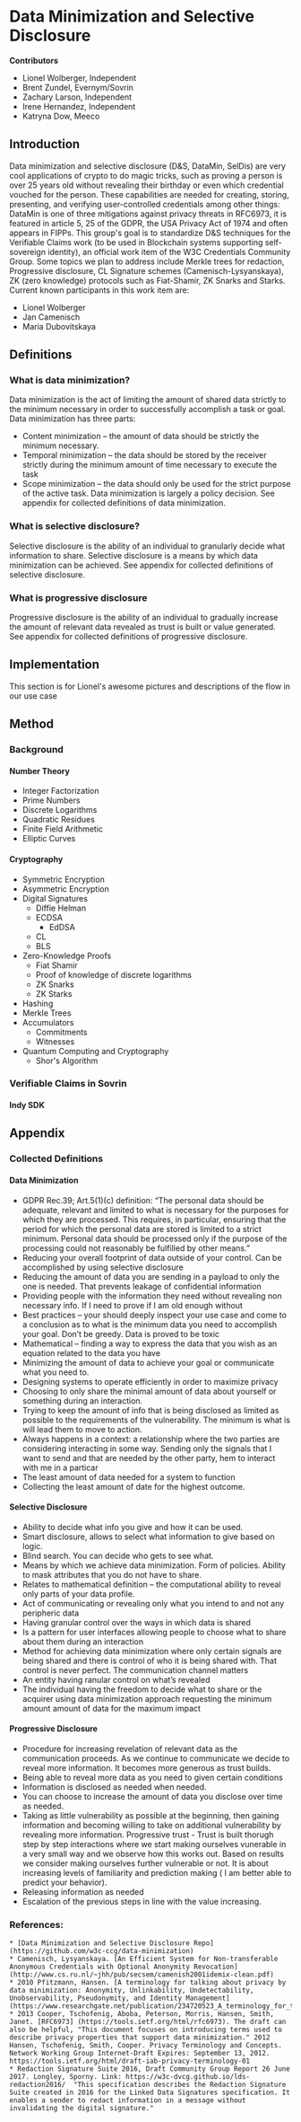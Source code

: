 # Data Minimization and Selective Disclosure

**Contributors**
* Lionel Wolberger, Independent
* Brent Zundel, Evernym/Sovrin
* Zachary Larson, Independent
* Irene Hernandez, Independent 
* Katryna Dow, Meeco

## Introduction
Data minimization and selective disclosure (D&S, DataMin, SelDis) are very cool applications of crypto to do magic tricks, such as proving a person is over 25 years old without revealing their birthday or even which credential vouched for the person.
These capabilities are needed for creating, storing, presenting, and verifying user-controlled credentials among other things: DataMin is one of three mitigations against privacy threats in RFC6973, it is featured in article 5, 25 of the GDPR, the USA Privacy Act of 1974 and often appears in FIPPs. This group's goal is to standardize D&S techniques for the Verifiable Claims work (to be used in Blockchain systems supporting self-sovereign identity), an official work item of the W3C Credentials Community Group. Some topics we plan to address include Merkle trees for redaction, Progressive disclosure, CL Signature schemes (Camenisch-Lysyanskaya), ZK (zero knowledge) protocols such as Fiat-Shamir, ZK Snarks and Starks.
Current known participants in this work item are:
* Lionel Wolberger
* Jan Camenisch
* Maria Dubovitskaya

## Definitions
### What is data minimization?
Data minimization is the act of limiting the amount of shared data strictly to the minimum necessary in order to successfully accomplish a task or goal.   
Data minimization has three parts:
* Content minimization – the amount of data should be strictly the minimum necessary.
* Temporal minimization – the data should be stored by the receiver strictly during the minimum amount of time necessary to execute the task
* Scope minimization – the data should only be used for the strict purpose of the active task. 
Data minimization is largely a policy decision.
See appendix for collected definitions of data minimization.

### What is selective disclosure?
Selective disclosure is the ability of an individual to granularly decide what information to share. Selective disclosure is a means by which data minimization can be achieved.
See appendix for collected definitions of selective disclosure.
### What is progressive disclosure
Progressive disclosure is the ability of an individual to gradually increase the amount of relevant data revealed as trust is built or value generated. 
See appendix for collected definitions of progressive disclosure.

## Implementation
This section is for Lionel's awesome pictures and descriptions of the flow in our use case

## Method
### Background
#### Number Theory
* Integer Factorization
* Prime Numbers
* Discrete Logarithms
* Quadratic Residues
* Finite Field Arithmetic
* Elliptic Curves
#### Cryptography
* Symmetric Encryption
* Asymmetric Encryption
* Digital Signatures
    * Diffie Helman
    * ECDSA
        * EdDSA
    * CL
    * BLS
* Zero-Knowledge Proofs
    * Fiat Shamir
    * Proof of knowledge of discrete logarithms
    * ZK Snarks
    * ZK Starks
* Hashing
* Merkle Trees
* Accumulators
   * Commitments
   * Witnesses
* Quantum Computing and Cryptography
   * Shor's Algorithm
### Verifiable Claims in Sovrin
#### Indy SDK


## Appendix
### Collected Definitions
#### Data Minimization
* GDPR Rec.39; Art.5(1)(c) definition: “The personal data should be adequate, relevant and limited to what is necessary for the purposes for which they are processed. This requires, in particular, ensuring that the period for which the personal data are stored is limited to a strict minimum. Personal data should be processed only if the purpose of the processing could not reasonably be fulfilled by other means.”
* Reducing your overall footprint of data outside of your control. Can be accomplished by using selective disclosure
* Reducing the amount of data you are sending in a payload to only the one is needed. That prevents leakage of confidential information
* Providing people with the information they need without revealing non necessary info.  If I need to prove if I am old enough without
* Best practices – your should deeply inspect your use case and come to a conclusion as to what is the minimum data you need to accomplish your goal. Don’t be greedy. Data is proved to be toxic
* Mathematical – finding a way to express the data that you wish as an equation related to the data you have
* Minimizing the amount of data to achieve your goal or communicate what you need to.
* Designing systems to operate efficiently in order to maximize privacy
* Choosing to only share the minimal amount of data about yourself or something during an interaction. 
* Trying to keep the amount of info that is being disclosed as limited as possible to the requirements of the vulnerability. The minimum is what is will lead them to move to action. 
* Always happens in a context: a relationship where the two parties are considering interacting in some way. Sending only the signals that I want to send and that are needed by the other party, hem to interact with me in a particar 
* The least amount of data needed for a system to function
* Collecting the least amount of date for the highest outcome. 
#### Selective Disclosure
* Ability to decide what info you give and how it can be used.
* Smart disclosure, allows to select what information to give based on logic. 
* Blind search. You can decide who gets to see what. 
* Means by which we achieve data minimization. Form of policies. Ability to mask attributes that you do not have to share.
* Relates to mathematical definition – the computational ability to reveal only parts of your data profile. 
* Act of communicating or revealing only what you intend to and not any peripheric data
* Having granular control over the ways in which data is shared
* Is a pattern for user interfaces allowing people to choose what to share about them during an interaction
* Method for achieving data minimization where only certain signals are being shared and there is control of who it is being shared with. That control is never perfect. The communication channel matters
* An entity having ranular control on what’s revealed
* The individual having the freedom to decide what to share or the acquirer using data minimization approach requesting the minimum amount amount of data for the maximum impact
#### Progressive Disclosure
* Procedure for increasing revelation of relevant data as the communication proceeds. As we continue to communicate we decide to reveal more information. It becomes more generous as trust builds. 
* Being able to reveal more data as you need to given certain conditions
* Information is disclosed as needed when needed.
* You can choose to increase the amount of data you disclose over time as needed. 
* Taking as little vulnerability as possible at the beginning, then gaining information and becoming willing to take on additional vulnerability by revealing more information.  Progressive trust - Trust is built thorugh step by step interactions where we start making ourselves vunerable in a very small way and we observe how this works out. Based on results we consider making ourselves further vulnerable or not. It is about increasing levels of familiarity and prediction making ( I am better able to predict your behavior). 
* Releasing information as needed
* Escalation of the previous steps in line with the value increasing. 

### References:
    * [Data Minimization and Selective Disclosure Repo] (https://github.com/w3c-ccg/data-minimization)
    * Camenisch, Lysyanskaya. [An Efficient System for Non-transferable Anonymous Credentials with Optional Anonymity Revocation] (http://www.cs.ru.nl/~jhh/pub/secsem/camenish2001idemix-clean.pdf)
    * 2010 Pfitzmann, Hansen. [A terminology for talking about privacy by data minimization: Anonymity, Unlinkability, Undetectability, Unobservability, Pseudonymity, and Identity Management] (https://www.researchgate.net/publication/234720523_A_terminology_for_talking_about_privacy_by_data_minimization_Anonymity_Unlinkability_Undetectability_Unobservability_Pseudonymity_and_Identity_Management)
    * 2013 Cooper, Tschofenig, Aboba, Peterson, Morris, Hansen, Smith, Janet. [RFC6973] (https://tools.ietf.org/html/rfc6973). The draft can also be helpful, "This document focuses on introducing terms used to describe privacy properties that support data minimization." 2012 Hansen, Tschofenig, Smith, Cooper. Privacy Terminology and Concepts. Network Working Group Internet-Draft Expires: September 13, 2012. https://tools.ietf.org/html/draft-iab-privacy-terminology-01
    * Redaction Signature Suite 2016, Draft Community Group Report 26 June 2017. Longley, Sporny. Link: https://w3c-dvcg.github.io/lds-redaction2016/  "This specification describes the Redaction Signature Suite created in 2016 for the Linked Data Signatures specification. It enables a sender to redact information in a message without invalidating the digital signature."
